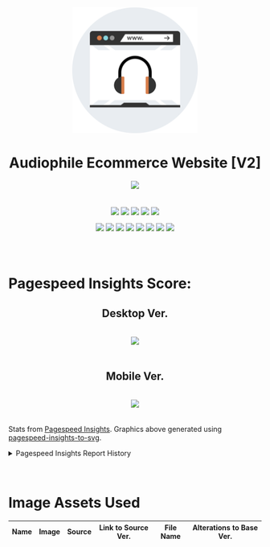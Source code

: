 <div align="center">
    <img src="./public/headphones-svgrepo-com.svg" width="250px" />
    <h1>Audiophile Ecommerce Website [V2]</h1>
    <img src="https://skillicons.dev/icons?i=nextjs,react,js,tailwind,redux,vscode,figma,svg,vercel&theme=dark" />
    <br />
    <br />
    <p>
        <img align="center" src="https://img.shields.io/badge/Build-Passing-54B848?style=flat&logo=checkmarx&logoColor=white" />
        <img align="center" src="https://img.shields.io/badge/Coded/Designed_By-Bryan_Li-003648?style=flat&logo=codementor&logoColor=white" />
        <img align="center" src="https://img.shields.io/badge/Project_Status-Complete-green?style=flat&logo=githubsponsors&logoColor=white" />
        <img align="center" src="https://img.shields.io/badge/Frontend_Mentor_Project-True-3F54A3?style=flat&logo=frontend-mentor&logoColor=white" />
        <img align="center" src="https://img.shields.io/badge/Project_Difficulty-Guru-ed2c49?style=flat&logo=codeigniter&logoColor=white" />
    </p>
    <p>
        <img align="center" src="https://img.shields.io/badge/Vite-v4.5.2-646CFF?style=flat&logo=vite&logoColor=white" />
        <img align="center" src="https://img.shields.io/badge/PostCSS-v5.0.12-DD3A0A?style=flat&logo=postcss&logoColor=white" />
        <img align="center" src="https://img.shields.io/badge/React-v18.2.0-blue?style=flat&logo=react&logoColor=white" />
        <img align="center" src="https://img.shields.io/badge/Tailwind_CSS-v3.4.1-06B6D4?style=flat&logo=tailwindcss&logoColor=white" />
        <img align="center" src="https://img.shields.io/badge/Redux-v9.1.0-764ABC?style=flat&logo=redux&logoColor=white" />
        <img align="center" src="https://img.shields.io/badge/Wouter-v2.12.1-black?style=flat" />
        <img align="center" src="https://img.shields.io/badge/ESLint-v8.56.0-4B32C3?style=flat&logo=eslint&logoColor=white" />
        <img align="center" src="https://img.shields.io/badge/Autoprefixer-v10.4.17-DD3735?style=flat&logo=autoprefixer&logoColor=white" />
    </p>
</div>
<br />
<br />


# Pagespeed Insights Score:
<div align="center">
    <h2>Desktop Ver.</h2>
    <br />
    <img src="./src/assets/readme-only/pagespeed-insights-desktop.svg" />
    <br />
    <br />
    <h2>Mobile Ver.</h2>
    <br />
    <img src="./src/assets/readme-only/pagespeed-insights-mobile.svg" />
</div>
<br />
<p>
Stats from <a href="https://pagespeed.web.dev/">Pagespeed Insights</a>. Graphics above generated using <a href="https://github.com/Correia-jpv/pagespeed-insights-to-svg">pagespeed-insights-to-svg</a>.
</p>
<details>
    <summary>Pagespeed Insights Report History</summary>
<br />

| Date | Report Link | Desktop Score | Mobile Score |
| :--------: | :----: | :------: | :------: |

</details>
<br />
<br />


# Image Assets Used

| Name | Image |  Source | Link to Source Ver. | File Name | Alterations to Base Ver. |
| :----: | :----: | :---------: | :------------: | :--------------------------: | :----------------------------: |